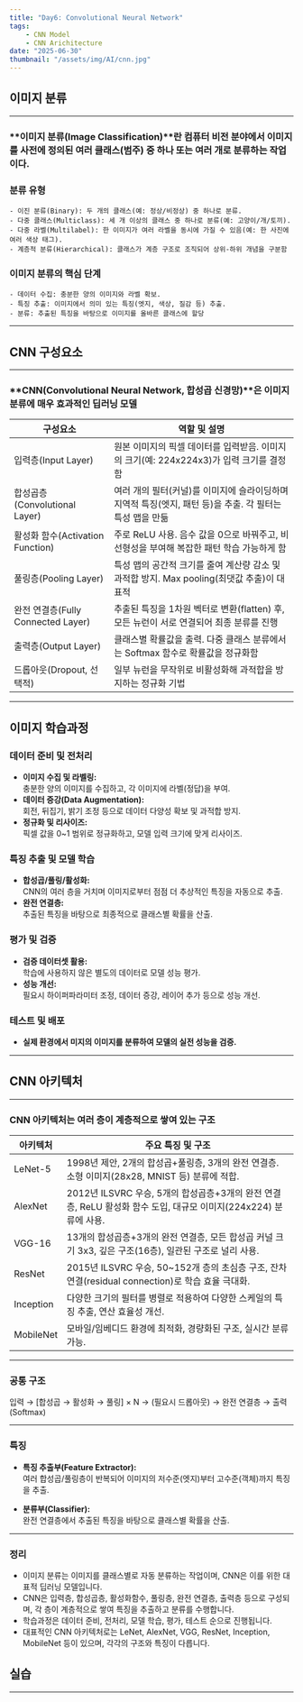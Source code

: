 ```yaml
---
title: "Day6: Convolutional Neural Network"
tags:
    - CNN Model
    - CNN Arichitecture
date: "2025-06-30"
thumbnail: "/assets/img/AI/cnn.jpg"
---
```


## 이미지 분류
---
### **이미지 분류(Image Classification)**란 컴퓨터 비전 분야에서 이미지를 사전에 정의된 여러 클래스(범주) 중 하나 또는 여러 개로 분류하는 작업이다.<br>
### 분류 유형
    - 이진 분류(Binary): 두 개의 클래스(예: 정상/비정상) 중 하나로 분류.
    - 다중 클래스(Multiclass): 세 개 이상의 클래스 중 하나로 분류(예: 고양이/개/토끼).
    - 다중 라벨(Multilabel): 한 이미지가 여러 라벨을 동시에 가질 수 있음(예: 한 사진에 여러 색상 태그).
    - 계층적 분류(Hierarchical): 클래스가 계층 구조로 조직되어 상위-하위 개념을 구분함
### 이미지 분류의 핵심 단계
    - 데이터 수집: 충분한 양의 이미지와 라벨 확보.
    - 특징 추출: 이미지에서 의미 있는 특징(엣지, 색상, 질감 등) 추출.
    - 분류: 추출된 특징을 바탕으로 이미지를 올바른 클래스에 할당
---

## CNN 구성요소
---
### **CNN(Convolutional Neural Network, 합성곱 신경망)**은 이미지 분류에 매우 효과적인 딥러닝 모델

| 구성요소                          | 역할 및 설명                                                                                                 |
|-----------------------------------|-------------------------------------------------------------------------------------------------------------|
| 입력층(Input Layer)               | 원본 이미지의 픽셀 데이터를 입력받음. 이미지의 크기(예: 224x224x3)가 입력 크기를 결정함                    |
| 합성곱층(Convolutional Layer)     | 여러 개의 필터(커널)를 이미지에 슬라이딩하며 지역적 특징(엣지, 패턴 등)을 추출. 각 필터는 특성 맵을 만듦      |
| 활성화 함수(Activation Function)  | 주로 ReLU 사용. 음수 값을 0으로 바꿔주고, 비선형성을 부여해 복잡한 패턴 학습 가능하게 함                   |
| 풀링층(Pooling Layer)             | 특성 맵의 공간적 크기를 줄여 계산량 감소 및 과적합 방지. Max pooling(최댓값 추출)이 대표적                  |
| 완전 연결층(Fully Connected Layer)| 추출된 특징을 1차원 벡터로 변환(flatten) 후, 모든 뉴런이 서로 연결되어 최종 분류를 진행                    |
| 출력층(Output Layer)              | 클래스별 확률값을 출력. 다중 클래스 분류에서는 Softmax 함수로 확률값을 정규화함                             |
| 드롭아웃(Dropout, 선택적)         | 일부 뉴런을 무작위로 비활성화해 과적합을 방지하는 정규화 기법                                               |

---

## 이미지 학습과정

### 데이터 준비 및 전처리
- **이미지 수집 및 라벨링:**  
  충분한 양의 이미지를 수집하고, 각 이미지에 라벨(정답)을 부여.
- **데이터 증강(Data Augmentation):**  
  회전, 뒤집기, 밝기 조정 등으로 데이터 다양성 확보 및 과적합 방지.
- **정규화 및 리사이즈:**  
  픽셀 값을 0~1 범위로 정규화하고, 모델 입력 크기에 맞게 리사이즈.

### 특징 추출 및 모델 학습
- **합성곱/풀링/활성화:**  
  CNN의 여러 층을 거치며 이미지로부터 점점 더 추상적인 특징을 자동으로 추출.
- **완전 연결층:**  
  추출된 특징을 바탕으로 최종적으로 클래스별 확률을 산출.

### 평가 및 검증
- **검증 데이터셋 활용:**  
  학습에 사용하지 않은 별도의 데이터로 모델 성능 평가.
- **성능 개선:**  
  필요시 하이퍼파라미터 조정, 데이터 증강, 레이어 추가 등으로 성능 개선.

### 테스트 및 배포
- **실제 환경에서 미지의 이미지를 분류하여 모델의 실전 성능을 검증.**

---

## CNN 아키텍처
---
### CNN 아키텍처는 여러 층이 계층적으로 쌓여 있는 구조

| 아키텍처     | 주요 특징 및 구조                                                                                                 |
|-------------|------------------------------------------------------------------------------------------------------------------|
| LeNet-5     | 1998년 제안, 2개의 합성곱+풀링층, 3개의 완전 연결층. 소형 이미지(28x28, MNIST 등) 분류에 적합.                     |
| AlexNet     | 2012년 ILSVRC 우승, 5개의 합성곱층+3개의 완전 연결층, ReLU 활성화 함수 도입, 대규모 이미지(224x224) 분류에 사용.    |
| VGG-16      | 13개의 합성곱층+3개의 완전 연결층, 모든 합성곱 커널 크기 3x3, 깊은 구조(16층), 일관된 구조로 널리 사용.             |
| ResNet      | 2015년 ILSVRC 우승, 50~152개 층의 초심층 구조, 잔차 연결(residual connection)로 학습 효율 극대화.                   |
| Inception   | 다양한 크기의 필터를 병렬로 적용하여 다양한 스케일의 특징 추출, 연산 효율성 개선.                                   |
| MobileNet   | 모바일/임베디드 환경에 최적화, 경량화된 구조, 실시간 분류 가능.                                                    |

---

### 공통 구조

입력 → [합성곱 → 활성화 → 풀링] × N → (필요시 드롭아웃) → 완전 연결층 → 출력(Softmax)

---

### 특징

- **특징 추출부(Feature Extractor):**  
  여러 합성곱/풀링층이 반복되어 이미지의 저수준(엣지)부터 고수준(객체)까지 특징을 추출.

- **분류부(Classifier):**  
  완전 연결층에서 추출된 특징을 바탕으로 클래스별 확률을 산출.

---

### 정리

- 이미지 분류는 이미지를 클래스별로 자동 분류하는 작업이며, CNN은 이를 위한 대표적 딥러닝 모델입니다.
- CNN은 입력층, 합성곱층, 활성화함수, 풀링층, 완전 연결층, 출력층 등으로 구성되며, 각 층이 계층적으로 쌓여 특징을 추출하고 분류를 수행합니다.
- 학습과정은 데이터 준비, 전처리, 모델 학습, 평가, 테스트 순으로 진행됩니다.
- 대표적인 CNN 아키텍처로는 LeNet, AlexNet, VGG, ResNet, Inception, MobileNet 등이 있으며, 각각의 구조와 특징이 다릅니다.


## 실습

---

